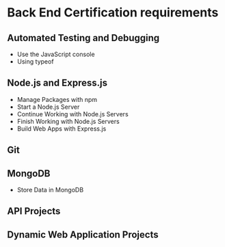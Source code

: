 # Back End Certification requirements

## Automated Testing and Debugging 

- Use the JavaScript console
- Using typeof

## Node.js and Express.js

- Manage Packages with npm
- Start a Node.js Server
- Continue Working with Node.js Servers
- Finish Working with Node.js Servers
- Build Web Apps with Express.js

## Git 

## MongoDB

- Store Data in MongoDB

## API Projects 

## Dynamic Web Application Projects 
